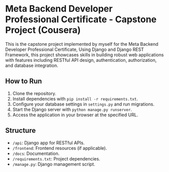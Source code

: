 # Meta Backend Developer Professional Certificate -  Capstone Project (Cousera)

This is the capstone project implemented by myself for the Meta Backend Developer Professional Certificate, Using Django and Django REST Framework, this project showcases skills in building robust web applications with features including RESTful API design, authentication, authorization, and database integration.

## How to Run

1. Clone the repository.
2. Install dependencies with `pip install -r requirements.txt`.
3. Configure your database settings in `settings.py` and run migrations.
4. Start the Django server with `python manage.py runserver`.
5. Access the application in your browser at the specified URL.

## Structure

- `/api`: Django app for RESTful APIs.
- `/frontend`: Frontend resources (if applicable).
- `/docs`: Documentation.
- `/requirements.txt`: Project dependencies.
- `/manage.py`: Django management script.



